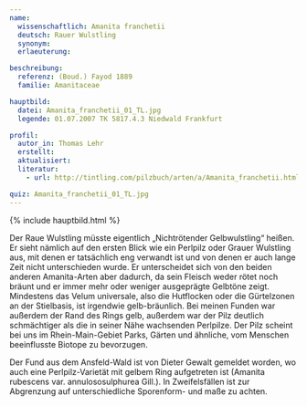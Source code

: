 ```yaml
---
name:
  wissenschaftlich: Amanita franchetii
  deutsch: Rauer Wulstling
  synonym:
  erlaeuterung:

beschreibung:
  referenz: (Boud.) Fayod 1889
  familie: Amanitaceae

hauptbild:
  datei: Amanita_franchetii_01_TL.jpg
  legende: 01.07.2007 TK 5817.4.3 Niedwald Frankfurt

profil:
  autor_in: Thomas Lehr
  erstellt:
  aktualisiert:
  literatur:
    - url: http://tintling.com/pilzbuch/arten/a/Amanita_franchetii.html

quiz: Amanita_franchetii_01_TL.jpg
---
```


{% include hauptbild.html %}

Der Raue Wulstling müsste eigentlich „Nichtrötender Gelbwulstling“ heißen. Er sieht nämlich auf den ersten Blick wie ein Perlpilz oder Grauer Wulstling aus, mit denen er tatsächlich eng verwandt ist und von denen er auch lange Zeit nicht unterschieden wurde. Er unterscheidet sich von den beiden anderen Amanita-Arten aber dadurch, da sein Fleisch weder rötet noch bräunt und er immer mehr oder weniger ausgeprägte Gelbtöne zeigt. Mindestens das Velum universale, also die Hutflocken oder die Gürtelzonen an der Stielbasis, ist irgendwie gelb-bräunlich. Bei meinen Funden war außerdem der Rand des Rings gelb, außerdem war der Pilz deutlich schmächtiger als die in seiner Nähe wachsenden Perlpilze. Der Pilz scheint bei uns im Rhein-Main-Gebiet Parks, Gärten und ähnliche, vom Menschen beeinflusste Biotope zu bevorzugen.

Der Fund aus dem Ansfeld-Wald ist von Dieter Gewalt gemeldet worden, wo auch eine Perlpilz-Varietät mit gelbem Ring aufgetreten ist (Amanita rubescens var. annulososulphurea Gill.). In Zweifelsfällen ist zur Abgrenzung auf unterschiedliche Sporenform- und maße zu achten.
